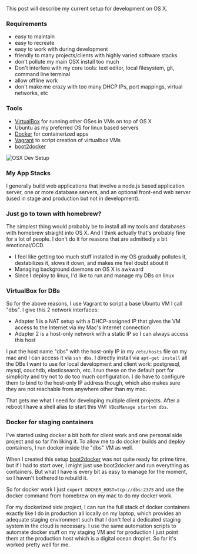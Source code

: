 This post will describe my current setup for development on OS X.

### Requirements

- easy to maintain
- easy to recreate
- easy to work with during development
- friendly to many projects/clients with highly varied software stacks
- don't pollute my main OSX install too much
- Don't interfere with my core tools: text editor, local filesystem, git, command line terminal
- allow offline work
- don't make me crazy with too many DHCP IPs, port mappings, virtual networks, etc

### Tools

- [VirtualBox](https://www.virtualbox.org/) for running other OSes in VMs on top of OS X
- Ubuntu as my preferred OS for linux based servers
- [Docker](https://www.docker.com/) for containerized apps
- [Vagrant](https://www.vagrantup.com/) to script creation of virtualbox VMs
- [boot2docker](http://boot2docker.io/)

![OSX Dev Setup](/problog/images/2015/osx-dev-setup.png)

### My App Stacks

I generally build web applications that involve a node.js based application server, one or more database servers, and an optional front-end web server (used in stage and production but not in development).

### Just go to town with homebrew?

The simplest thing would probably be to install all my tools and databases with homebrew straight into OS X. And I think actually that's probably fine for a lot of people. I don't do it for reasons that are admittedly a bit emotional/OCD.

- I feel like getting too much stuff installed in my OS gradually pollutes it, destabilizes it, slows it down, and makes me feel doubt about it
- Managing background daemons on OS X is awkward
- Since I deploy to linux, I'd like to run and manage my DBs  on linux

### VirtualBox for DBs

So for the above reasons, I use Vagrant to script a base Ubuntu VM I call "dbs". I give this 2 network interfaces:

- Adapter 1 is a NAT setup with a DHCP-assigned IP that gives the VM access to the Internet via my Mac's Internet connection
- Adapter 2 is a host-only network with a static IP so I can always access this host

I put the host name "dbs" with the host-only IP in my `/etc/hosts` file on my mac and I can access it via `ssh dbs`. I directly install via `apt-get install` all the DBs I want to use for local development and client work: postgresql, mysql, couchdb, elasticsearch, etc. I run these on the default port for simplicity and try not to do too much configuration. I do have to configure them to bind to the host-only IP address though, which also makes sure they are not reachable from anywhere other than my mac.

That gets me what I need for developing multiple client projects. After a reboot I have a shell alias to start this VM: `VBoxManage startvm dbs`.

### Docker for staging containers

I've started using docker a bit both for client work and one personal side project and so far I'm liking it. To allow me to do docker builds and deploy containers, I run docker inside the "dbs" VM as well.

When I created this setup [boot2docker](http://boot2docker.io/) was not quite ready for prime time, but if I had to start over, I might just use boot2docker and run everything as containers. But what I have is every bit as easy to manage for the moment, so I haven't bothered to rebuild it.

So for docker work I just `export DOCKER_HOST=tcp://dbs:2375` and use the docker command from homebrew on my mac to do my docker work.

For my dockerized side project, I can run the full stack of docker containers exactly like I do in production all locally on my laptop, which provides an adequate staging environment such that I don't feel a dedicated staging system in the cloud is necessary. I use the same automation scripts to automate docker stuff on my staging VM and for production I just point them at the production host which is a digital ocean droplet. So far it's worked pretty well for me.
